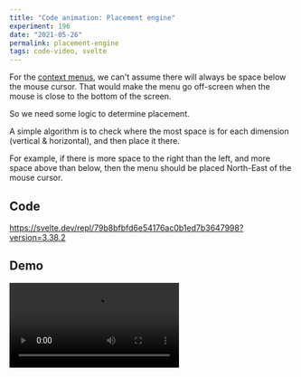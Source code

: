 ```yaml
---
title: "Code animation: Placement engine"
experiment: 196
date: "2021-05-26"
permalink: placement-engine
tags: code-video, svelte
---
```


For the [context menus](/posts/context-menu), we can't assume there will always be space below the mouse cursor. That would make the menu go off-screen when the mouse is close to the bottom of the screen.

So we need some logic to determine placement.

A simple algorithm is to check where the most space is for each dimension (vertical & horizontal), and then place it there.

For example, if there is more space to the right than the left, and more space above than below, then the menu should be placed North-East of the mouse cursor.

## Code

https://svelte.dev/repl/79b8bfbfd6e54176ac0b1ed7b3647998?version=3.38.2

## Demo

<video controls src="https://res.cloudinary.com/dzwnkx0mk/video/upload/v1622063899/1000experiments.dev/placement-engine_vzpnev.mp4"/>
